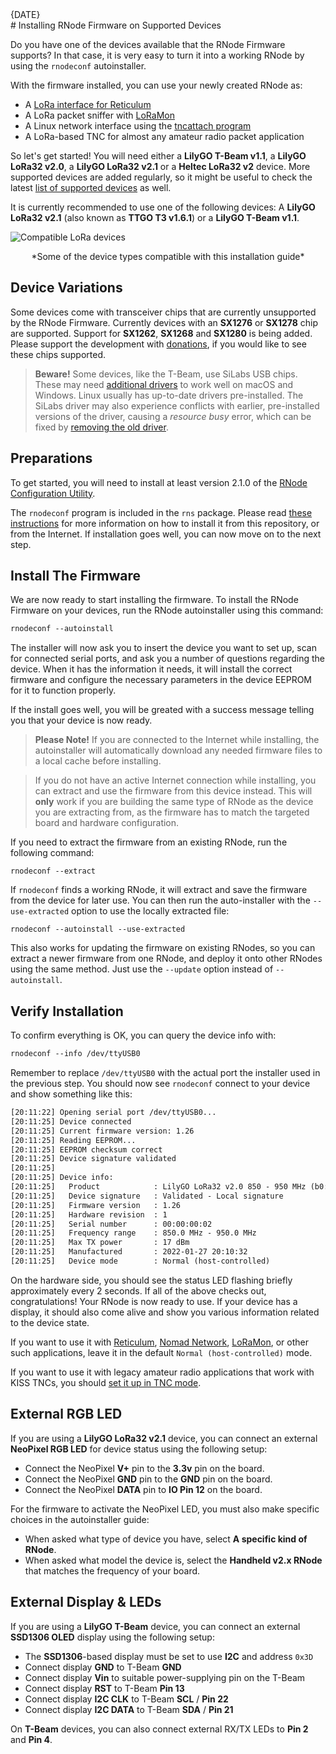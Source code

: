 [date]: <> (2023-01-12)
[title]: <> (Installing RNode Firmware on Supported Devices)
[image]: <> (images/g2p.webp)
[excerpt]: <> (If you have a T-Beam or LoRa32 device handy, it is very easy to get it set up for all the things that the RNode firmware allows you to do.)
<div class="article_date">{DATE}</div>
# Installing RNode Firmware on Supported Devices

Do you have one of the devices available that the RNode Firmware supports? In that case, it is very easy to turn it into a working RNode by using the `rnodeconf` autoinstaller.

With the firmware installed, you can use your newly created RNode as:

- A [LoRa interface for Reticulum]({ASSET_PATH}m/interfaces.html#rnode-lora-interface)
- A LoRa packet sniffer with [LoRaMon](https://unsigned.io/loramon/)
- A Linux network interface using the [tncattach program]({ASSET_PATH}pkg/tncattach.zip)
- A LoRa-based TNC for almost any amateur radio packet application

So let's get started! You will need either a **LilyGO T-Beam v1.1**, a **LilyGO LoRa32 v2.0**, a **LilyGO LoRa32 v2.1** or a **Heltec LoRa32 v2** device. More supported devices are added regularly, so it might be useful to check the latest [list of supported devices]({ASSET_PATH}supported.html) as well.

It is currently recommended to use one of the following devices: A **LilyGO LoRa32 v2.1** (also known as **TTGO T3 v1.6.1**) or a **LilyGO T-Beam v1.1**.

![Compatible LoRa devices]({ASSET_PATH}images/g2p.webp)
<center>*Some of the device types compatible with this installation guide*</center>

## Device Variations

Some devices come with transceiver chips that are currently unsupported by the RNode Firmware. Currently devices with an **SX1276** or **SX1278** chip are supported. Support for **SX1262**, **SX1268** and **SX1280** is being added. Please support the development with [donations]({ASSET_PATH}donate.html), if you would like to see these chips supported.

> **Beware!** Some devices, like the T-Beam, use SiLabs USB chips. These may need [additional drivers](https://www.silabs.com/developers/usb-to-uart-bridge-vcp-drivers) to work well on macOS and Windows. Linux usually has up-to-date drivers pre-installed. The SiLabs driver may also experience conflicts with earlier, pre-installed versions of the driver, causing a *resource busy* error, which can be fixed by [removing the old driver](https://community.platformio.org/t/mac-usb-port-detected-but-won-t-upload/20663/2).

## Preparations

To get started, you will need to install at least version 2.1.0 of the [RNode Configuration Utility]({ASSET_PATH}m/using.html#the-rnodeconf-utility). 

The `rnodeconf` program is included in the `rns` package. Please read [these instructions]({ASSET_PATH}s_rns.html) for more information on how to install it from this repository, or from the Internet. If installation goes well, you can now move on to the next step.

## Install The Firmware

We are now ready to start installing the firmware. To install the RNode Firmware on your devices, run the RNode autoinstaller using this command:

```txt
rnodeconf --autoinstall
```

The installer will now ask you to insert the device you want to set up, scan for connected serial ports, and ask you a number of questions regarding the device. When it has the information it needs, it will install the correct firmware and configure the necessary parameters in the device EEPROM for it to function properly.

If the install goes well, you will be greated with a success message telling you that your device is now ready.

> **Please Note!** If you are connected to the Internet while installing, the autoinstaller will automatically download any needed firmware files to a local cache before installing.

> If you do not have an active Internet connection while installing, you can extract and use the firmware from this device instead. This will **only** work if you are building the same type of RNode as the device you are extracting from, as the firmware has to match the targeted board and hardware configuration.

If you need to extract the firmware from an existing RNode, run the following command:

```
rnodeconf --extract
```

If `rnodeconf` finds a working RNode, it will extract and save the firmware from the device for later use. You can then run the auto-installer with the `--use-extracted` option to use the locally extracted file:

```
rnodeconf --autoinstall --use-extracted
```

This also works for updating the firmware on existing RNodes, so you can extract a newer firmware from one RNode, and deploy it onto other RNodes using the same method. Just use the `--update` option instead of `--autoinstall`.

## Verify Installation
To confirm everything is OK, you can query the device info with:

```txt
rnodeconf --info /dev/ttyUSB0
```

Remember to replace `/dev/ttyUSB0` with the actual port the installer used in the previous step. You should now see `rnodeconf` connect to your device and show something like this:

```txt
[20:11:22] Opening serial port /dev/ttyUSB0...
[20:11:25] Device connected
[20:11:25] Current firmware version: 1.26
[20:11:25] Reading EEPROM...
[20:11:25] EEPROM checksum correct
[20:11:25] Device signature validated
[20:11:25]
[20:11:25] Device info:
[20:11:25]   Product            : LilyGO LoRa32 v2.0 850 - 950 MHz (b0:b8:36)
[20:11:25]   Device signature   : Validated - Local signature
[20:11:25]   Firmware version   : 1.26
[20:11:25]   Hardware revision  : 1
[20:11:25]   Serial number      : 00:00:00:02
[20:11:25]   Frequency range    : 850.0 MHz - 950.0 MHz
[20:11:25]   Max TX power       : 17 dBm
[20:11:25]   Manufactured       : 2022-01-27 20:10:32
[20:11:25]   Device mode        : Normal (host-controlled)
```

On the hardware side, you should see the status LED flashing briefly approximately every 2 seconds. If all of the above checks out, congratulations! Your RNode is now ready to use. If your device has a display, it should also come alive and show you various information related to the device state.

If you want to use it with [Reticulum]({ASSET_PATH}s_rns.html), [Nomad Network]({ASSET_PATH}s_nn.html), [LoRaMon](https://unsigned.io/loramon), or other such applications, leave it in the default `Normal (host-controlled)` mode.

If you want to use it with legacy amateur radio applications that work with KISS TNCs, you should [set it up in TNC mode]({ASSET_PATH}guides/tnc_mode.html).

## External RGB LED
If you are using a **LilyGO LoRa32 v2.1** device, you can connect an external **NeoPixel RGB LED** for device status using the following setup:

- Connect the NeoPixel **V+** pin to the **3.3v** pin on the board.
- Connect the NeoPixel **GND** pin to the **GND** pin on the board.
- Connect the NeoPixel **DATA** pin to **IO Pin 12** on the board.

For the firmware to activate the NeoPixel LED, you must also make specific choices in the autoinstaller guide:

- When asked what type of device you have, select **A specific kind of RNode**.
- When asked what model the device is, select the **Handheld v2.x RNode** that matches the frequency of your board.

## External Display & LEDs
If you are using a **LilyGO T-Beam** device, you can connect an external **SSD1306 OLED** display using the following setup:

- The **SSD1306**-based display must be set to use **I2C** and address `0x3D`
- Connect display **GND** to T-Beam **GND**
- Connect display **Vin** to suitable power-supplying pin on the T-Beam
- Connect display **RST** to T-Beam **Pin 13**
- Connect display **I2C CLK** to T-Beam **SCL** / **Pin 22**
- Connect display **I2C DATA** to T-Beam **SDA** / **Pin 21**

On **T-Beam** devices, you can also connect external RX/TX LEDs to **Pin 2** and **Pin 4**.
